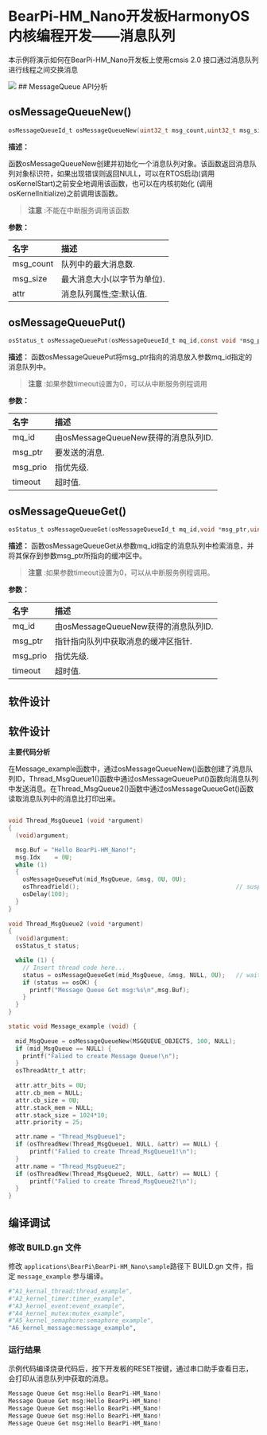 # BearPi-HM_Nano开发板HarmonyOS内核编程开发——消息队列
本示例将演示如何在BearPi-HM_Nano开发板上使用cmsis 2.0 接口通过消息队列进行线程之间交换消息

<img src = "https://gitee.com/bearpi/bearpi-hm_nano/raw/master/applications/BearPi/BearPi-HM_Nano/docs/figures/00_public/BearPi-HM_Nano.png">
## MessageQueue API分析



## osMessageQueueNew()

```c
osMessageQueueId_t osMessageQueueNew(uint32_t msg_count,uint32_t msg_size,const osMessageQueueAttr_t *attr)
```
**描述：**

函数osMessageQueueNew创建并初始化一个消息队列对象。该函数返回消息队列对象标识符，如果出现错误则返回NULL，可以在RTOS启动(调用 osKernelStart)之前安全地调用该函数，也可以在内核初始化 (调用 osKernelInitialize)之前调用该函数。
> **注意** :不能在中断服务调用该函数


**参数：**

|名字|描述|
|:--|:------| 
| msg_count |队列中的最大消息数.  |
| msg_size |最大消息大小(以字节为单位).  |
| attr |消息队列属性;空:默认值.  |

## osMessageQueuePut()

```c
osStatus_t osMessageQueuePut(osMessageQueueId_t mq_id,const void *msg_ptr,uint8_t msg_prio,uint32_t timeout)	
```
**描述：**
函数osMessageQueuePut将msg_ptr指向的消息放入参数mq_id指定的消息队列中。

> **注意** :如果参数timeout设置为0，可以从中断服务例程调用


**参数：**

|名字|描述|
|:--|:------| 
| mq_id | 由osMessageQueueNew获得的消息队列ID.  |
| msg_ptr | 要发送的消息.  |
| msg_prio | 指优先级.  |
| timeout | 超时值.  |

## osMessageQueueGet()

```c
osStatus_t osMessageQueueGet(osMessageQueueId_t mq_id,void *msg_ptr,uint8_t *msg_prio,uint32_t 	timeout)
```
**描述：**
函数osMessageQueueGet从参数mq_id指定的消息队列中检索消息，并将其保存到参数msg_ptr所指向的缓冲区中。

> **注意** :如果参数timeout设置为0，可以从中断服务例程调用。


**参数：**

|名字|描述|
|:--|:------| 
| mq_id | 由osMessageQueueNew获得的消息队列ID.  |
| msg_ptr | 指针指向队列中获取消息的缓冲区指针.  |
| msg_prio | 指优先级.  |
| timeout | 超时值.  |

## 软件设计

## 软件设计

**主要代码分析**

在Message_example函数中，通过osMessageQueueNew()函数创建了消息队列ID，Thread_MsgQueue1()函数中通过osMessageQueuePut()函数向消息队列中发送消息。在Thread_MsgQueue2()函数中通过osMessageQueueGet()函数读取消息队列中的消息比打印出来。

```c

void Thread_MsgQueue1 (void *argument) 
{
  (void)argument; 

  msg.Buf = "Hello BearPi-HM_Nano!";                                         // do some work...
  msg.Idx    = 0U;
  while (1)
  {
    osMessageQueuePut(mid_MsgQueue, &msg, 0U, 0U);
    osThreadYield();                                            // suspend thread   
    osDelay(100);
  }
}
 
void Thread_MsgQueue2 (void *argument) 
{
  (void)argument;
  osStatus_t status;

  while (1) {
    // Insert thread code here...
    status = osMessageQueueGet(mid_MsgQueue, &msg, NULL, 0U);   // wait for message
    if (status == osOK) {
      printf("Message Queue Get msg:%s\n",msg.Buf);
    }
  }
}

static void Message_example (void) {
 
  mid_MsgQueue = osMessageQueueNew(MSGQUEUE_OBJECTS, 100, NULL);
  if (mid_MsgQueue == NULL) {
    printf("Falied to create Message Queue!\n");
  } 
  osThreadAttr_t attr;
  
  attr.attr_bits = 0U;
  attr.cb_mem = NULL;
  attr.cb_size = 0U;
  attr.stack_mem = NULL;
  attr.stack_size = 1024*10;
  attr.priority = 25;

  attr.name = "Thread_MsgQueue1";
  if (osThreadNew(Thread_MsgQueue1, NULL, &attr) == NULL) {
      printf("Falied to create Thread_MsgQueue1!\n");
  }
  attr.name = "Thread_MsgQueue2";
  if (osThreadNew(Thread_MsgQueue2, NULL, &attr) == NULL) {
      printf("Falied to create Thread_MsgQueue2!\n");
  }
}

```

## 编译调试

### 修改 BUILD.gn 文件

修改 `applications\BearPi\BearPi-HM_Nano\sample`路径下 BUILD.gn 文件，指定 `message_example` 参与编译。

```r
#"A1_kernal_thread:thread_example",
#"A2_kernel_timer:timer_example",
#"A3_kernel_event:event_example",
#"A4_kernel_mutex:mutex_example",
#"A5_kernel_semaphore:semaphore_example",
"A6_kernel_message:message_example",
```
    


### 运行结果<a name="section18115713118"></a>

示例代码编译烧录代码后，按下开发板的RESET按键，通过串口助手查看日志，会打印从消息队列中获取的消息。
```c
Message Queue Get msg:Hello BearPi-HM_Nano!
Message Queue Get msg:Hello BearPi-HM_Nano!
Message Queue Get msg:Hello BearPi-HM_Nano!
Message Queue Get msg:Hello BearPi-HM_Nano!
Message Queue Get msg:Hello BearPi-HM_Nano!
```
